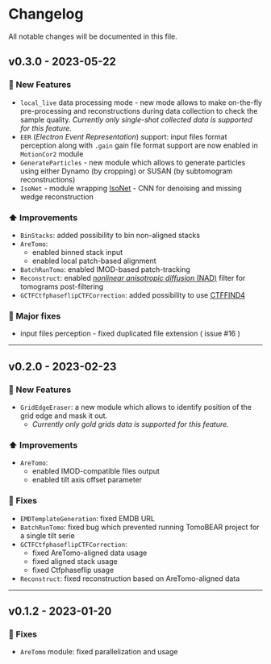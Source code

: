 # Changelog

All notable changes will be documented in this file.

## v0.3.0 - 2023-05-22

### :rocket: New Features
* ```local_live``` data processing mode - new mode allows to make on-the-fly pre-processing and reconstructions during data collection to check the sample quality. *Currently only single-shot collected data is supported for this feature.*
* ```EER``` (*Electron Event Representation*) support: input files format perception along with ```.gain``` gain file format support are now enabled in ```MotionCor2``` module
* ```GenerateParticles``` - new module which allows to generate particles using either Dynamo (by cropping) or SUSAN (by subtomogram reconstructions)
* ```IsoNet``` - module wrapping [IsoNet](https://github.com/IsoNet-cryoET/IsoNet) - CNN for denoising and missing wedge reconstruction

### :arrow_up: Improvements
* ```BinStacks```: added possibility to bin non-aligned stacks
* ```AreTomo```:
  - enabled binned stack input
  - enabled local patch-based alignment
* ```BatchRunTomo```: enabled IMOD-based patch-tracking
* ```Reconstruct```: enabled [*nonlinear anisotropic diffusion* (NAD)](https://www.sciencedirect.com/science/article/pii/S1047847701944065?via%3Dihub) filter for tomograms post-filtering
* ```GCTFCtfphaseflipCTFCorrection```: added possibility to use [CTFFIND4](https://www.sciencedirect.com/science/article/pii/S1047847715300460)

### :bug: Major fixes
* input files perception - fixed duplicated file extension ( issue #16 )

---
## v0.2.0 - 2023-02-23

### :rocket: New Features
* `GridEdgeEraser`: a new module which allows to identify position of the grid edge and mask it out.
  * *Currently only gold grids data is supported for this feature.*

### :arrow_up: Improvements
* `AreTomo`:
  * enabled IMOD-compatible files output
  * enabled tilt axis offset parameter

### :bug: Fixes
* `EMDTemplateGeneration`: fixed EMDB URL
* `BatchRunTomo`: fixed bug which prevented running TomoBEAR project for a single tilt serie
* `GCTFCtfphaseflipCTFCorrection`:
    * fixed AreTomo-aligned data usage
    * fixed aligned stack usage
    * fixed Ctfphaseflip usage
* `Reconstruct`: fixed reconstruction based on AreTomo-aligned data

---
## v0.1.2 - 2023-01-20

### :bug: Fixes
* `AreTomo` module: fixed parallelization and usage
